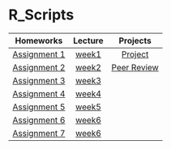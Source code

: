 # R_Scripts
| Homeworks | Lecture      | Projects  |
|:---------:|:---------:|:---------:|
|[Assignment 1](Assn1)|[week1](Lab/Week1)|[Project](Project)|
|[Assignment 2](Assn2)|[week2](Lab/Week2)|[Peer Review](Peer)|
|[Assignment 3](Assn3)|[week3](Lab/Week3)|      |
|[Assignment 4](Assn4)|[week4](Lab/Week4)|      |
|[Assignment 5](Assn5)|[week5](Lab/Week5)|      |
|[Assignment 6](Assn6)|[week6](Lab/Week6)|      |
|[Assignment 7](Assn7)|[week6](Lab/Week6)|      |
